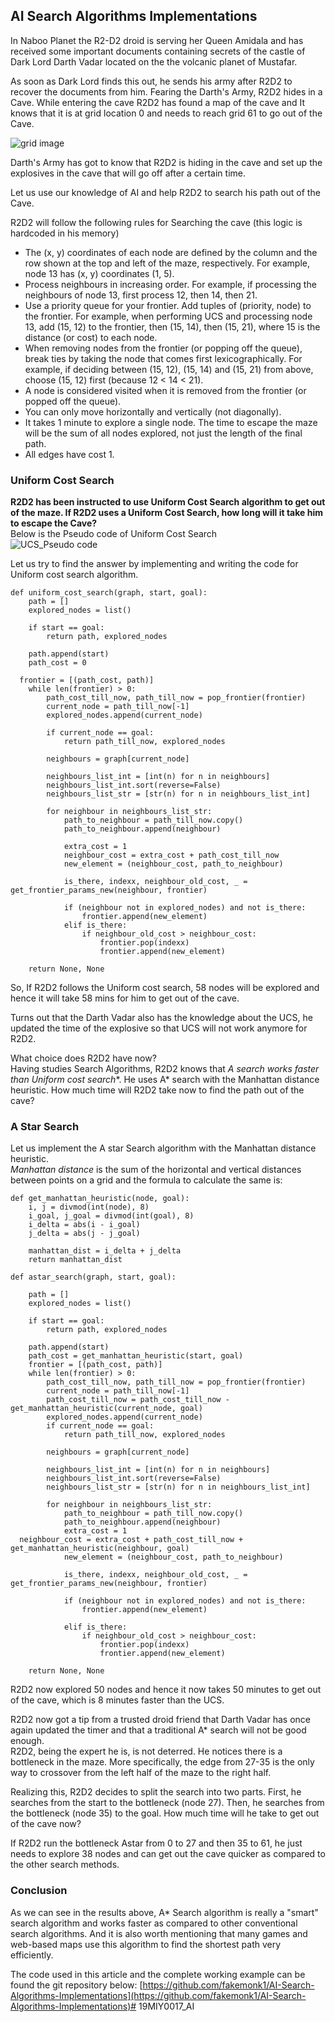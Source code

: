 ## AI Search Algorithms Implementations  
  
In Naboo Planet the R2-D2 droid is serving her Queen Amidala and has received some important documents containing secrets of the castle of Dark Lord Darth Vadar located on the the volcanic planet of Mustafar.
  
As soon as Dark Lord finds this out, he sends his army after R2D2 to recover the documents from him.  Fearing the Darth's Army, R2D2 hides in a Cave. While entering the cave R2D2 has found a map of the cave and It knows that it is at grid location 0 and needs to reach grid 61 to go out of the Cave.  
  
  
![grid image](https://raw.githubusercontent.com/fakemonk1/AI-Search-Algorithms-Implementations/master/images/search_grid.png)
  
Darth's Army has got to know that R2D2 is hiding in the cave and set up the explosives in the cave that will go off after a certain time.  
  
Let us use our knowledge of AI and help R2D2 to search his path out of the Cave.  
  
R2D2 will follow the following rules for Searching the cave (this logic is hardcoded in his memory)  
  
- The (x, y) coordinates of each node are defined by the column and the row shown at the top and left of the maze, respectively. For example, node 13 has (x, y) coordinates (1, 5).   
- Process neighbours in increasing order. For example, if processing the neighbours of node 13, first process 12, then 14, then 21.  
- Use a priority queue for your frontier. Add tuples of (priority, node) to the frontier. For example, when performing UCS and processing node 13, add (15, 12) to the frontier, then (15, 14), then (15, 21), where 15 is the distance (or cost) to each node.  
- When removing nodes from the frontier (or popping off the queue), break ties by taking the node that comes first lexicographically. For example, if deciding between (15, 12), (15, 14) and (15, 21) from above, choose (15, 12) first (because 12 < 14 < 21).  
- A node is considered visited when it is removed from the frontier (or popped off the queue).   
- You can only move horizontally and vertically (not diagonally).  
- It takes 1 minute to explore a single node. The time to escape the maze will be the sum of all nodes explored, not just the length of the final path.  
- All edges have cost 1.  
  
### Uniform Cost Search
  
**R2D2 has been instructed to use Uniform Cost Search algorithm to get out of the maze. If R2D2 uses a Uniform Cost Search, how long will it take him to escape the Cave?**   
Below is the Pseudo code of Uniform Cost Search  
![UCS_Pseudo code](https://github.com/fakemonk1/AI-Search-Algorithms-Implementations/blob/master/images/UCS_pseudocode.png?raw=true)

  
Let us try to find the answer by implementing and writing the code for Uniform cost search algorithm.


```  
def uniform_cost_search(graph, start, goal):    
    path = []    
    explored_nodes = list()    
    
    if start == goal:    
        return path, explored_nodes    
    
    path.append(start)    
    path_cost = 0    
    
  frontier = [(path_cost, path)]    
    while len(frontier) > 0:    
        path_cost_till_now, path_till_now = pop_frontier(frontier)    
        current_node = path_till_now[-1]    
        explored_nodes.append(current_node)    
    
        if current_node == goal:    
            return path_till_now, explored_nodes    
    
        neighbours = graph[current_node]    
    
        neighbours_list_int = [int(n) for n in neighbours]    
        neighbours_list_int.sort(reverse=False)    
        neighbours_list_str = [str(n) for n in neighbours_list_int]    
    
        for neighbour in neighbours_list_str:    
            path_to_neighbour = path_till_now.copy()    
            path_to_neighbour.append(neighbour)    
    
            extra_cost = 1    
            neighbour_cost = extra_cost + path_cost_till_now    
            new_element = (neighbour_cost, path_to_neighbour)    
    
            is_there, indexx, neighbour_old_cost, _ = get_frontier_params_new(neighbour, frontier)    
    
            if (neighbour not in explored_nodes) and not is_there:    
                frontier.append(new_element)    
            elif is_there:    
                if neighbour_old_cost > neighbour_cost:    
                    frontier.pop(indexx)    
                    frontier.append(new_element)    
    
    return None, None  
```  
So, If R2D2 follows the Uniform cost search, 58 nodes will be explored and hence it will take 58 mins for him to get out of the cave.  
  
Turns out that the Darth Vadar also has the knowledge about the UCS, he updated the time of the explosive so that UCS will not work anymore for R2D2.  
  
What choice does R2D2 have now?  
Having studies Search Algorithms, R2D2 knows that **A* search works faster than Uniform cost search**. He uses A* search with the Manhattan distance heuristic. How much time will R2D2 take now to find the path out of the cave?  
  
### A Star Search
Let us implement the A star Search algorithm with the Manhattan distance heuristic.  
*Manhattan distance* is the sum of the horizontal and vertical distances between points on a grid and the formula to calculate the same is:  
  
```  
def get_manhattan_heuristic(node, goal):    
    i, j = divmod(int(node), 8)    
    i_goal, j_goal = divmod(int(goal), 8)    
    i_delta = abs(i - i_goal)    
    j_delta = abs(j - j_goal)    
    
    manhattan_dist = i_delta + j_delta    
    return manhattan_dist  
```  
```  
def astar_search(graph, start, goal):    
    
    path = []    
    explored_nodes = list()    
    
    if start == goal:    
        return path, explored_nodes    
    
    path.append(start)    
    path_cost = get_manhattan_heuristic(start, goal)    
    frontier = [(path_cost, path)]    
    while len(frontier) > 0:    
        path_cost_till_now, path_till_now = pop_frontier(frontier)    
        current_node = path_till_now[-1]    
        path_cost_till_now = path_cost_till_now - get_manhattan_heuristic(current_node, goal)    
        explored_nodes.append(current_node)    
        if current_node == goal:    
            return path_till_now, explored_nodes    
    
        neighbours = graph[current_node]    
    
        neighbours_list_int = [int(n) for n in neighbours]    
        neighbours_list_int.sort(reverse=False)    
        neighbours_list_str = [str(n) for n in neighbours_list_int]    
    
        for neighbour in neighbours_list_str:    
            path_to_neighbour = path_till_now.copy()    
            path_to_neighbour.append(neighbour)    
            extra_cost = 1    
  neighbour_cost = extra_cost + path_cost_till_now + get_manhattan_heuristic(neighbour, goal)    
            new_element = (neighbour_cost, path_to_neighbour)    
    
            is_there, indexx, neighbour_old_cost, _ = get_frontier_params_new(neighbour, frontier)    
    
            if (neighbour not in explored_nodes) and not is_there:    
                frontier.append(new_element)    
    
            elif is_there:    
                if neighbour_old_cost > neighbour_cost:    
                    frontier.pop(indexx)    
                    frontier.append(new_element)    
    
    return None, None  
```  
R2D2 now explored 50 nodes and hence it now takes 50 minutes to get out of the cave, which is 8 minutes faster than the UCS.  
  
R2D2 now got a tip from a trusted droid friend that Darth Vadar has once again updated the timer and that a traditional A* search will not be good enough.  
R2D2, being the expert he is, is not deterred. He notices there is a bottleneck in the maze. More specifically, the edge from 27-35 is the only way to crossover from the left half of the maze to the right half. 

Realizing this, R2D2 decides to split the search into two parts. First, he searches from the start to the bottleneck (node 27). Then, he searches from the bottleneck (node 35) to the goal. How much time will he take to get out of the cave now?  
  
If R2D2 run the bottleneck Astar from 0 to 27 and then 35 to 61, he just needs to explore 38 nodes and can get out the cave quicker as compared to the other search methods.

### Conclusion
As we can see in the results above, A* Search algorithm is really a "smart" search algorithm and works faster as compared to other conventional search algorithms.
And it is also worth mentioning that many games and web-based maps use this algorithm to find the shortest path very efficiently.

The code used in this article and the complete working example can be found the git repository below:
[https://github.com/fakemonk1/AI-Search-Algorithms-Implementations](https://github.com/fakemonk1/AI-Search-Algorithms-Implementations)# 19MIY0017_AI
